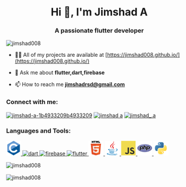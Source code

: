 <h1 align="center">Hi 👋, I'm Jimshad A</h1>
<h3 align="center">A passionate flutter developer</h3>

<p align="left"> <img src="https://komarev.com/ghpvc/?username=jimshad008&label=Profile%20views&color=0e75b6&style=flat" alt="jimshad008" /> </p>

- 👨‍💻 All of my projects are available at [https://jimshad008.github.io/](https://jimshad008.github.io/)

- 💬 Ask me about **flutter,dart,firebase**

- 📫 How to reach me **jimshadrsd@gmail.com**

<h3 align="left">Connect with me:</h3>
<p align="left">
<a href="https://linkedin.com/in/jimshad-a-1b4933209b4933209" target="blank"><img align="center" src="https://raw.githubusercontent.com/rahuldkjain/github-profile-readme-generator/master/src/images/icons/Social/linked-in-alt.svg" alt="jimshad-a-1b4933209b4933209" height="30" width="40" /></a>
<a href="https://fb.com/jimshad a" target="blank"><img align="center" src="https://raw.githubusercontent.com/rahuldkjain/github-profile-readme-generator/master/src/images/icons/Social/facebook.svg" alt="jimshad a" height="30" width="40" /></a>
<a href="https://instagram.com/jimshad_.a" target="blank"><img align="center" src="https://raw.githubusercontent.com/rahuldkjain/github-profile-readme-generator/master/src/images/icons/Social/instagram.svg" alt="jimshad_.a" height="30" width="40" /></a>
</p>

<h3 align="left">Languages and Tools:</h3>
<p align="left"> <a href="https://www.cprogramming.com/" target="_blank" rel="noreferrer"> <img src="https://raw.githubusercontent.com/devicons/devicon/master/icons/c/c-original.svg" alt="c" width="40" height="40"/> </a> <a href="https://dart.dev" target="_blank" rel="noreferrer"> <img src="https://www.vectorlogo.zone/logos/dartlang/dartlang-icon.svg" alt="dart" width="40" height="40"/> </a> <a href="https://firebase.google.com/" target="_blank" rel="noreferrer"> <img src="https://www.vectorlogo.zone/logos/firebase/firebase-icon.svg" alt="firebase" width="40" height="40"/> </a> <a href="https://flutter.dev" target="_blank" rel="noreferrer"> <img src="https://www.vectorlogo.zone/logos/flutterio/flutterio-icon.svg" alt="flutter" width="40" height="40"/> </a> <a href="https://www.w3.org/html/" target="_blank" rel="noreferrer"> <img src="https://raw.githubusercontent.com/devicons/devicon/master/icons/html5/html5-original-wordmark.svg" alt="html5" width="40" height="40"/> </a> <a href="https://www.java.com" target="_blank" rel="noreferrer"> <img src="https://raw.githubusercontent.com/devicons/devicon/master/icons/java/java-original.svg" alt="java" width="40" height="40"/> </a> <a href="https://developer.mozilla.org/en-US/docs/Web/JavaScript" target="_blank" rel="noreferrer"> <img src="https://raw.githubusercontent.com/devicons/devicon/master/icons/javascript/javascript-original.svg" alt="javascript" width="40" height="40"/> </a> <a href="https://www.php.net" target="_blank" rel="noreferrer"> <img src="https://raw.githubusercontent.com/devicons/devicon/master/icons/php/php-original.svg" alt="php" width="40" height="40"/> </a> <a href="https://www.python.org" target="_blank" rel="noreferrer"> <img src="https://raw.githubusercontent.com/devicons/devicon/master/icons/python/python-original.svg" alt="python" width="40" height="40"/> </a> </p>

<p><img align="center" src="https://github-readme-stats.vercel.app/api/top-langs?username=jimshad008&show_icons=true&locale=en&layout=compact" alt="jimshad008" /></p>

<p><img align="center" src="https://github-readme-streak-stats.herokuapp.com/?user=jimshad008&" alt="jimshad008" /></p>
